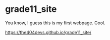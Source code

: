 # grade11_site

You know, I guess this is my first webpage. Cool.

https://the404devs.github.io/grade11_site/

